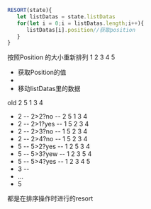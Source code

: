 ```js
RESORT(state){
   let listDatas = state.listDatas
   for(let i = 0;i = listDatas.length;i++){
      listDatas[i].position//获取position
   }
}
```
按照Position 的大小重新排列
1 2 3 4 5
- 获取Position的值
- 
- 移动listDatas里的数据

old 
2 5 1 3 4

- 2 -- 2>2?no --  2 5 1 3 4
- 2 -- 2>1?yes -- 1 5 2 3 4
- 2 -- 2>3?no --  1 5 2 3 4
- 2 -- 2>4?no --  1 5 2 3 4
- 5 -- 5>2?yes -- 1 2 5 3 4
- 5 -- 5>3?yew -- 1 2 3 5 4
- 5 -- 5>4?yes -- 1 2 3 4 5
- 3 --
- ...
- 5


都是在排序操作时进行的resort
